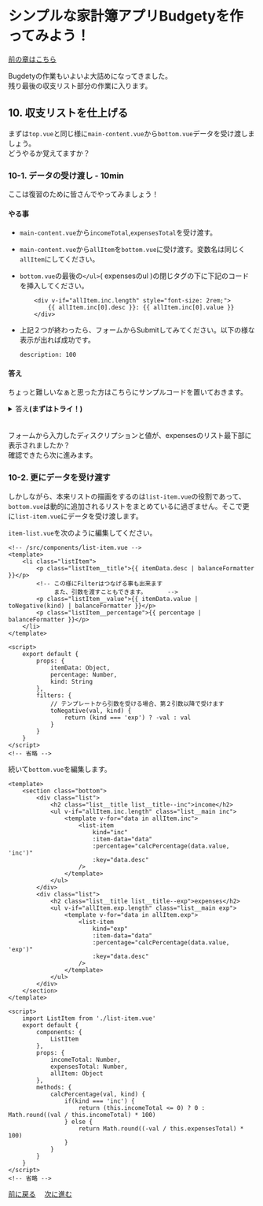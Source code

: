 # シンプルな家計簿アプリBudgetyを作ってみよう！
[前の章はこちら](./page7.md)

Bugdetyの作業もいよいよ大詰めになってきました。  
残り最後の収支リスト部分の作業に入ります。

## 10. 収支リストを仕上げる
まずは`top.vue`と同じ様に`main-content.vue`から`bottom.vue`データを受け渡しましょう。  
どうやるか覚えてますか？

### 10-1. データの受け渡し - 10min
ここは復習のために皆さんでやってみましょう！

#### やる事
- `main-content.vue`から`incomeTotal`,`expensesTotal`を受け渡す。
- `main-content.vue`から`allItem`を`bottom.vue`に受け渡す。変数名は同じく`allItem`にしてください。  
- `bottom.vue`の最後の`</ul>`( expensesのul )の閉じタグの下に下記のコードを挿入してください。
  
  ```vue
      <div v-if="allItem.inc.length" style="font-size: 2rem;">
          {{ allItem.inc[0].desc }}: {{ allItem.inc[0].value }}
      </div>
  ```

- 上記２つが終わったら、フォームからSubmitしてみてください。以下の様な表示が出れば成功です。  
  ```text
  description: 100
  ```

#### 答え
ちょっと難しいなぁと思った方はこちらにサンプルコードを置いておきます。  

<details><summary>答え<b>(まずはトライ！)</b></summary><div>

```vue
<!-- /src/components/main-content.vue -->
<template>
    <!-- 省略 -->
    <bottom :all-item="allItem" />
</template>
<!-- 省略 -->
```

```vue
<!-- /src/components/bottom.vue -->
<template>
    <section class="bottom">
        <div class="list">
            <h2 class="list__title list__title--inc">income</h2>
            <ul class="list__main">
                <list-item />
                <list-item />
            </ul>
        </div>
        <div class="list">
            <h2 class="list__title list__title--exp">expenses</h2>
            <ul class="list__main">
                <list-item />
                <list-item />
                <list-item />
                <list-item />
            </ul>
            <div v-if="allItem.inc.length" style="font-size: 1.6rem;">
                {{ allItem.inc[0].desc }}: {{ allItem.inc[0].value }}
            </div>
        </div>
    </section>
</template>

<script>
    import ListItem from './list-item.vue'
    export default {
        components: {
            ListItem
        }
    }
</script>
<!-- 省略 -->
```

</div></details>
　  

フォームから入力したディスクリプションと値が、expensesのリスト最下部に表示されましたか？  
確認できたら次に進みます。

### 10-2. 更にデータを受け渡す
しかしながら、本来リストの描画をするのは`list-item.vue`の役割であって、`bottom.vue`は動的に追加されるリストをまとめているに過ぎません。そこで更に`list-item.vue`にデータを受け渡します。

`item-list.vue`を次のように編集してください。

```vue
<!-- /src/components/list-item.vue -->
<template>
    <li class="listItem">
        <p class="listItem__title">{{ itemData.desc | balanceFormatter }}</p>
        <!-- この様にFilterはつなげる事も出来ます
             また、引数を渡すこともできます。      -->
        <p class="listItem__value">{{ itemData.value | toNegative(kind) | balanceFormatter }}</p>
        <p class="listItem__percentage">{{ percentage | balanceFormatter }}</p>
    </li>
</template>

<script>
    export default {
        props: {
            itemData: Object,
            percentage: Number,
            kind: String
        },
        filters: {
            // テンプレートから引数を受ける場合、第２引数以降で受けます
            toNegative(val, kind) {
                return (kind === 'exp') ? -val : val
            }
        }
    }
</script>
<!-- 省略 -->
```

続いて`bottom.vue`を編集します。
```vue
<template>
    <section class="bottom">
        <div class="list">
            <h2 class="list__title list__title--inc">income</h2>
            <ul v-if="allItem.inc.length" class="list__main inc">
                <template v-for="data in allItem.inc">
                    <list-item
                        kind="inc"
                        :item-data="data"
                        :percentage="calcPercentage(data.value, 'inc')"
                        :key="data.desc"
                    />
                </template>
            </ul>
        </div>
        <div class="list">
            <h2 class="list__title list__title--exp">expenses</h2>
            <ul v-if="allItem.exp.length" class="list__main exp">
                <template v-for="data in allItem.exp">
                    <list-item
                        kind="exp"
                        :item-data="data"
                        :percentage="calcPercentage(data.value, 'exp')"
                        :key="data.desc"
                    />
                </template>
            </ul>
        </div>
    </section>
</template>

<script>
    import ListItem from './list-item.vue'
    export default {
        components: {
            ListItem
        },
        props: {
            incomeTotal: Number,
            expensesTotal: Number,
            allItem: Object
        },
        methods: {
            calcPercentage(val, kind) {
                if(kind === 'inc') {
                    return (this.incomeTotal <= 0) ? 0 : Math.round((val / this.incomeTotal) * 100)
                } else {
                    return Math.round((-val / this.expensesTotal) * 100)
                }
            }
        }
    }
</script>
<!-- 省略 -->
```

[前に戻る](./page7.md)　 [次に進む](./page9.md) 
